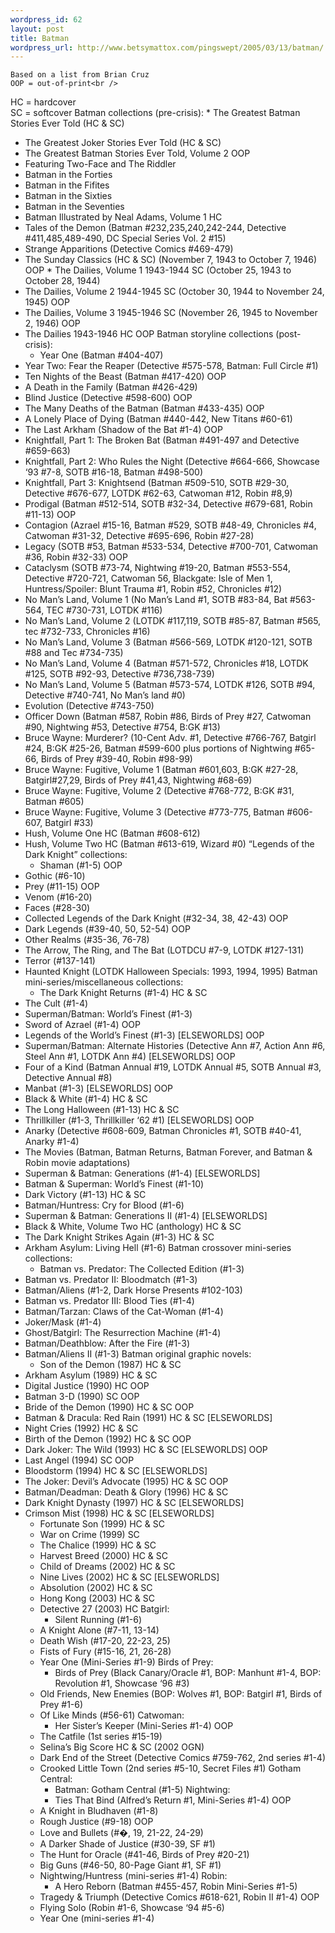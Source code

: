 ```yaml
--- 
wordpress_id: 62
layout: post
title: Batman
wordpress_url: http://www.betsymattox.com/pingswept/2005/03/13/batman/
---
```

	Based on a list from Brian Cruz
	OOP = out-of-print<br />
HC = hardcover<br />
SC = softcover
	Batman collections (pre-crisis):
	* The Greatest Batman Stories Ever Told (HC &#38; SC)<br />
* The Greatest Joker Stories Ever Told (HC &#38; SC)<br />
* The Greatest Batman Stories Ever Told, Volume 2 OOP<br />
* Featuring Two-Face and The Riddler<br />
* Batman in the Forties<br />
* Batman in the Fifites<br />
* Batman in the Sixties<br />
* Batman in the Seventies<br />
* Batman Illustrated by Neal Adams, Volume 1 HC<br />
* Tales of the Demon (Batman #232,235,240,242-244, Detective #411,485,489-490, DC Special Series Vol. 2 #15)<br />
* Strange Apparitions (Detective Comics #469-479)<br />
* The Sunday Classics (HC &#38; SC) (November 7, 1943 to October 7, 1946) OOP    * The Dailies, Volume 1 1943-1944 SC (October 25, 1943 to October 28, 1944)<br />
* The Dailies, Volume 2 1944-1945 SC (October 30, 1944 to November 24, 1945) OOP<br />
* The Dailies, Volume 3 1945-1946 SC (November 26, 1945 to November 2, 1946) OOP<br />
* The Dailies 1943-1946 HC OOP
	Batman storyline collections (post-crisis):
	* Year One (Batman #404-407)<br />
* Year Two: Fear the Reaper (Detective #575-578, Batman: Full Circle #1)<br />
* Ten Nights of the Beast (Batman #417-420) OOP<br />
* A Death in the Family (Batman #426-429)<br />
* Blind Justice (Detective #598-600) OOP<br />
* The Many Deaths of the Batman (Batman #433-435) OOP<br />
* A Lonely Place of Dying (Batman #440-442, New Titans #60-61)<br />
* The Last Arkham (Shadow of the Bat #1-4) OOP<br />
* Knightfall, Part 1: The Broken Bat (Batman #491-497 and Detective #659-663)<br />
* Knightfall, Part 2: Who Rules the Night (Detective #664-666, Showcase &#8216;93 #7-8, SOTB #16-18, Batman #498-500)<br />
* Knightfall, Part 3: Knightsend (Batman #509-510, SOTB #29-30, Detective #676-677, LOTDK #62-63, Catwoman #12, Robin #8,9)<br />
* Prodigal (Batman #512-514, SOTB #32-34, Detective #679-681, Robin #11-13) OOP<br />
* Contagion (Azrael #15-16, Batman #529, SOTB #48-49, Chronicles #4, Catwoman #31-32, Detective #695-696, Robin #27-28)<br />
* Legacy (SOTB #53, Batman #533-534, Detective #700-701, Catwoman #36, Robin #32-33) OOP<br />
* Cataclysm (SOTB #73-74, Nightwing #19-20, Batman #553-554, Detective #720-721, Catwoman 56, Blackgate: Isle of Men 1, Huntress/Spoiler: Blunt Trauma #1, Robin #52, Chronicles #12)<br />
* No Man&#8217;s Land, Volume 1 (No Man&#8217;s Land #1, SOTB #83-84, Bat #563-564, TEC #730-731, LOTDK #116)<br />
* No Man&#8217;s Land, Volume 2 (LOTDK #117,119, SOTB #85-87, Batman #565, tec #732-733, Chronicles #16)<br />
* No Man&#8217;s Land, Volume 3 (Batman #566-569, LOTDK #120-121, SOTB #88 and Tec #734-735)<br />
* No Man&#8217;s Land, Volume 4 (Batman #571-572, Chronicles #18, LOTDK #125, SOTB #92-93, Detective #736,738-739)<br />
* No Man&#8217;s Land, Volume 5 (Batman #573-574, LOTDK #126, SOTB #94, Detective #740-741, No Man&#8217;s land #0)<br />
* Evolution (Detective #743-750)<br />
* Officer Down (Batman #587, Robin #86, Birds of Prey #27, Catwoman #90, Nightwing #53, Detective #754, B:GK #13)<br />
* Bruce Wayne: Murderer? (10-Cent Adv. #1, Detective #766-767, Batgirl #24, B:GK #25-26, Batman #599-600 plus portions of Nightwing #65-66, Birds of Prey #39-40, Robin #98-99)<br />
* Bruce Wayne: Fugitive, Volume 1 (Batman #601,603, B:GK #27-28, Batgirl#27,29, Birds of Prey #41,43, Nightwing #68-69)<br />
* Bruce Wayne: Fugitive, Volume 2 (Detective #768-772, B:GK #31, Batman #605)<br />
* Bruce Wayne: Fugitive, Volume 3 (Detective #773-775, Batman #606-607, Batgirl #33)<br />
* Hush, Volume One HC (Batman #608-612)<br />
* Hush, Volume Two HC (Batman #613-619, Wizard #0)
	&#8220;Legends of the Dark Knight&#8221; collections:
	* Shaman (#1-5) OOP<br />
* Gothic (#6-10)<br />
* Prey (#11-15) OOP<br />
* Venom (#16-20)<br />
* Faces (#28-30)<br />
* Collected Legends of the Dark Knight (#32-34, 38, 42-43) OOP<br />
* Dark Legends (#39-40, 50, 52-54) OOP<br />
* Other Realms (#35-36, 76-78)<br />
* The Arrow, The Ring, and The Bat (LOTDCU #7-9, LOTDK #127-131)<br />
* Terror (#137-141)<br />
* Haunted Knight (LOTDK Halloween Specials: 1993, 1994, 1995)
	Batman mini-series/miscellaneous collections:
	* The Dark Knight Returns (#1-4) HC &#38; SC<br />
* The Cult (#1-4)<br />
* Superman/Batman: World&#8217;s Finest (#1-3)<br />
* Sword of Azrael (#1-4) OOP<br />
* Legends of the World&#8217;s Finest (#1-3) \[ELSEWORLDS\] OOP<br />
* Superman/Batman: Alternate Histories (Detective Ann #7, Action Ann #6, Steel Ann #1, LOTDK Ann #4) \[ELSEWORLDS\] OOP<br />
* Four of a Kind (Batman Annual #19, LOTDK Annual #5, SOTB Annual #3, Detective Annual #8)<br />
* Manbat (#1-3) \[ELSEWORLDS\] OOP<br />
* Black &#38; White (#1-4) HC &#38; SC<br />
* The Long Halloween (#1-13) HC &#38; SC<br />
* Thrillkiller (#1-3, Thrillkiller &#8216;62 #1) \[ELSEWORLDS\] OOP<br />
* Anarky (Detective #608-609, Batman Chronicles #1, SOTB #40-41, Anarky #1-4)<br />
* The Movies (Batman, Batman Returns, Batman Forever, and Batman &#38; Robin movie adaptations)<br />
* Superman &#38; Batman: Generations (#1-4) \[ELSEWORLDS\]<br />
* Batman &#38; Superman: World&#8217;s Finest (#1-10)<br />
* Dark Victory (#1-13) HC &#38; SC<br />
* Batman/Huntress: Cry for Blood (#1-6)<br />
* Superman &#38; Batman: Generations II (#1-4) \[ELSEWORLDS\]<br />
* Black &#38; White, Volume Two HC (anthology) HC &#38; SC<br />
* The Dark Knight Strikes Again (#1-3) HC &#38; SC<br />
* Arkham Asylum: Living Hell (#1-6)
	Batman crossover mini-series collections:
	* Batman vs. Predator: The Collected Edition (#1-3)<br />
* Batman vs. Predator II: Bloodmatch (#1-3)<br />
* Batman/Aliens (#1-2, Dark Horse Presents #102-103)<br />
* Batman vs. Predator III: Blood Ties (#1-4)<br />
* Batman/Tarzan: Claws of the Cat-Woman (#1-4)<br />
* Joker/Mask (#1-4)<br />
* Ghost/Batgirl: The Resurrection Machine (#1-4)<br />
* Batman/Deathblow: After the Fire (#1-3)<br />
* Batman/Aliens II (#1-3)
	Batman original graphic novels:
	* Son of the Demon (1987) HC &#38; SC<br />
* Arkham Asylum (1989) HC &#38; SC<br />
* Digital Justice (1990) HC OOP<br />
* Batman 3-D (1990) SC OOP<br />
* Bride of the Demon (1990) HC &#38; SC OOP<br />
* Batman &#38; Dracula: Red Rain (1991) HC &#38; SC \[ELSEWORLDS\]<br />
* Night Cries (1992) HC &#38; SC<br />
* Birth of the Demon (1992) HC &#38; SC OOP<br />
* Dark Joker: The Wild (1993) HC &#38; SC \[ELSEWORLDS\] OOP<br />
* Last Angel (1994) SC OOP<br />
* Bloodstorm (1994) HC &#38; SC \[ELSEWORLDS\]<br />
* The Joker: Devil&#8217;s Advocate (1995) HC &#38; SC OOP<br />
* Batman/Deadman: Death &#38; Glory (1996) HC &#38; SC<br />
* Dark Knight Dynasty (1997) HC &#38; SC \[ELSEWORLDS\]<br />
* Crimson Mist (1998) HC &#38; SC \[ELSEWORLDS\]<br />
    * Fortunate Son (1999) HC &#38; SC<br />
    * War on Crime (1999) SC<br />
    * The Chalice (1999) HC &#38; SC<br />
    * Harvest Breed (2000) HC &#38; SC<br />
    * Child of Dreams (2002) HC &#38; SC<br />
    * Nine Lives (2002) HC &#38; SC \[ELSEWORLDS\]<br />
    * Absolution (2002) HC &#38; SC<br />
    * Hong Kong (2003) HC &#38; SC<br />
    * Detective 27 (2003) HC
	Batgirl:
	    * Silent Running (#1-6)<br />
    * A Knight Alone (#7-11, 13-14)<br />
    * Death Wish (#17-20, 22-23, 25)<br />
    * Fists of Fury (#15-16, 21, 26-28)<br />
    * Year One (Mini-Series #1-9)
	Birds of Prey:
	    * Birds of Prey (Black Canary/Oracle #1, BOP: Manhunt #1-4, BOP: Revolution #1, Showcase &#8216;96 #3)<br />
    * Old Friends, New Enemies (BOP: Wolves #1, BOP: Batgirl #1, Birds of Prey #1-6)<br />
    * Of Like Minds (#56-61)
	Catwoman:
	    * Her Sister&#8217;s Keeper (Mini-Series #1-4) OOP<br />
    * The Catfile (1st series #15-19)<br />
    * Selina&#8217;s Big Score HC &#38; SC (2002 OGN)<br />
    * Dark End of the Street (Detective Comics #759-762, 2nd series #1-4)<br />
    * Crooked Little Town (2nd series #5-10, Secret Files #1)
	Gotham Central:
	    * Batman: Gotham Central (#1-5)
	Nightwing:
	    * Ties That Bind (Alfred&#8217;s Return #1, Mini-Series #1-4) OOP<br />
    * A Knight in Bludhaven (#1-8)<br />
    * Rough Justice (#9-18) OOP<br />
    * Love and Bullets (#�, 19, 21-22, 24-29)<br />
    * A Darker Shade of Justice (#30-39, SF #1)<br />
    * The Hunt for Oracle (#41-46, Birds of Prey #20-21)<br />
    * Big Guns (#46-50, 80-Page Giant #1, SF #1)<br />
    * Nightwing/Huntress (mini-series #1-4)
	Robin:
	    * A Hero Reborn (Batman #455-457, Robin Mini-Series #1-5)<br />
    * Tragedy &#38; Triumph (Detective Comics #618-621, Robin II #1-4) OOP<br />
    * Flying Solo (Robin #1-6, Showcase &#8216;94 #5-6)<br />
    * Year One (mini-series #1-4)

